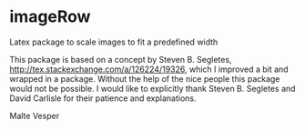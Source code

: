 imageRow
========

Latex package to scale images to fit a predefined width

This package is based on a concept by Steven B. Segletes, http://tex.stackexchange.com/a/126224/19326, which I improved a bit and wrapped in a package.
Without the help of the nice people this package would not be possible. I would like to explicitly thank Steven B. Segletes and David Carlisle for their patience and explanations.

Malte Vesper